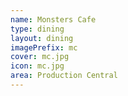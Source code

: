 ```yaml
---
name: Monsters Cafe
type: dining
layout: dining 
imagePrefix: mc
cover: mc.jpg
icon: mc.jpg
area: Production Central
---
```

